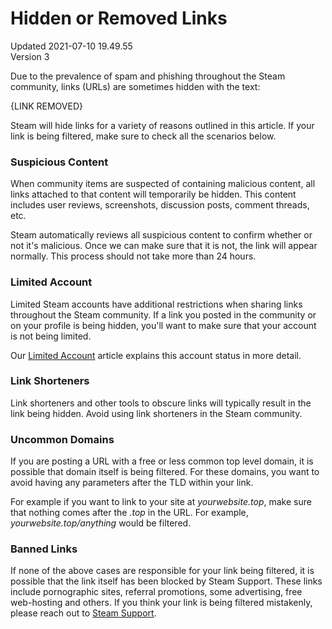 # Hidden or Removed Links
Updated 2021-07-10 19.49.55  
Version 3  

Due to the prevalence of spam and phishing throughout the Steam community, links (URLs) are sometimes hidden with the text:  
  
{LINK REMOVED}  
  
Steam will hide links for a variety of reasons outlined in this article. If your link is being filtered, make sure to check all the scenarios below.  
  
### Suspicious Content
When community items are suspected of containing malicious content, all links attached to that content will temporarily be hidden. This content includes user reviews, screenshots, discussion posts, comment threads, etc.  
  
Steam automatically reviews all suspicious content to confirm whether or not it's malicious. Once we can make sure that it is not, the link will appear normally. This process should not take more than 24 hours.  
  
### Limited Account
Limited Steam accounts have additional restrictions when sharing links throughout the Steam community. If a link you posted in the community or on your profile is being hidden, you'll want to make sure that your account is not being limited.  
  
Our [Limited Account](https://help.steampowered.com/en/faqs/view/71D3-35C2-AD96-AA3A) article explains this account status in more detail.  
  
### Link Shorteners
Link shorteners and other tools to obscure links will typically result in the link being hidden. Avoid using link shorteners in the Steam community.  
  
### Uncommon Domains
If you are posting a URL with a free or less common top level domain, it is possible that domain itself is being filtered. For these domains, you want to avoid having any parameters after the TLD within your link.  
  
For example if you want to link to your site at *yourwebsite.top*, make sure that nothing comes after the *.top* in the URL. For example, *yourwebsite.top/anything* would be filtered.  
  
### Banned Links
If none of the above cases are responsible for your link being filtered, it is possible that the link itself has been blocked by Steam Support. These links include pornographic sites, referral promotions, some advertising, free web-hosting and others. If you think your link is being filtered mistakenly, please reach out to [Steam Support](https://help.steampowered.com/en/wizard/HelpWithCommunityContactSupport).